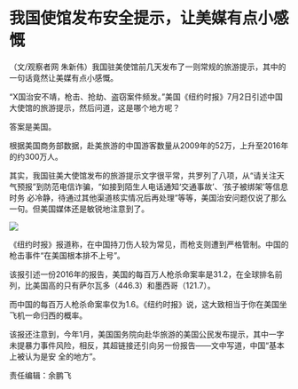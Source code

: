 # 我国使馆发布安全提示，让美媒有点小感慨

（文/观察者网 朱新伟）我国驻美使馆前几天发布了一则常规的旅游提示，其中的一句话竟然让美媒有点小感慨。

“X国治安不靖，枪击、抢劫、盗窃案件频发。”美国《纽约时报》7月2日引述中国大使馆的旅游提示，然后问道，这是哪个地方呢？

答案是美国。

根据美国商务部数据，赴美旅游的中国游客数量从2009年的52万，上升至2016年的约300万人。

其实，我国驻美大使馆发布的旅游提示文字很平常，共罗列了八项，从“请关注天气预报”到防范电信诈骗，“如接到陌生人电话通知‘交通事故’、‘孩子被绑架’等信息时务
必冷静，待通过其他渠道核实情况后再处理”等等，美国治安问题仅说了那么一句。但美国媒体还是敏锐地注意到了。

![](http://n.sinaimg.cn/translate/785/w500h285/20180702/87M_-hespqry8485331.jpg)

《纽约时报》报道称，在中国持刀伤人较为常见，而枪支则遭到严格管制。中国的枪击事件“在美国根本排不上号”。

该报引述一份2016年的报告，美国的每百万人枪杀命案率是31.2，在全球排名前列，比美国高的只有萨尔瓦多（446.3）和墨西哥（121.7）。

而中国的每百万人枪杀命案率仅为1.6。《纽约时报》说，这大致相当于你在美国坐飞机一命归西的概率。

该报还注意到，今年1月，美国国务院向赴华旅游的美国公民发布提示，其中一字未提暴力事件风险，相反，其超链接还引向另一份报告——文中写道，中国“基本上被认为是安
全的地方”。

责任编辑：余鹏飞

